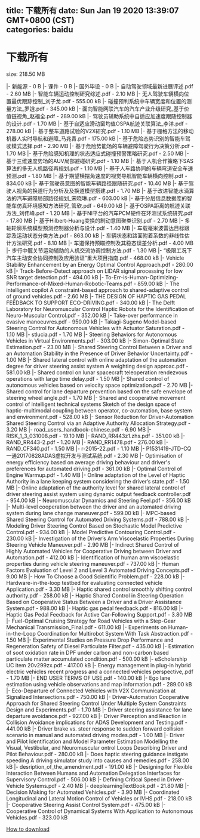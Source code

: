 
title: 下载所有
date: Sun Jan 19 2020 13:39:07 GMT+0800 (CST)    
categories: baidu
---

# 下载所有
size: 218.50 MB
 
 
|- 新能源 - 0 B
|- 课件 - 0 B
|- 国外毕设 - 0 B
|- 自动驾驶领域最新进展评述.pdf - 2.60 MB
|- 智能车辆运动控制研究综述.pdf - 2.10 MB
|- 无人驾驶车辆横向位置最优跟踪控制_刘子龙.pdf - 555.00 kB
|- 碰撞预判系统中车辆宽度和位置的测量方法_罗逍.pdf - 345.00 kB
|- 面向智能网联汽车的汽车产业升级研究_基于价值链视角_赵福全.pdf - 289.00 kB
|- 驾驶员辅助系统中自适应加速度跟随控制器的设计.pdf - 1.70 MB
|- 基于自适应滑动窗均值OSPA航迹关联算法_李洋.pdf - 278.00 kB
|- 基于整车道路试验的V2X研究.pdf - 1.10 MB
|- 基于栅格方法的移动机器人实时导航和避障_马兆青.pdf - 175.00 kB
|- 基于危险态势识别的智能车驾驶模式选择.pdf - 2.90 MB
|- 基于危险势能场的车辆避障驾驶行为决策分析.pdf - 1.70 MB
|- 基于危险感知机理的状态适应式碰撞预警策略研究.pdf - 2.50 MB
|- 基于三维速度势场的AUV局部避碰研究.pdf - 1.10 MB
|- 基于人机合作策略下SAS算法的多无人机路径再规划.pdf - 1.10 MB
|- 基于人车路协同的车辆弯道安全车速预测.pdf - 1.80 MB
|- 基于期望横摆角速度的视觉导航智能车辆横向控制.pdf - 834.00 kB
|- 基于驾驶员意图的智能车辆路径跟随研究.pdf - 10.40 MB
|- 基于驾驶人视角的换道行为分析及及换道模型搭建.pdf - 1.70 MB
|- 基于改进智能水滴算法的汽车避障局部路径规划_宋晓琳.pdf - 603.00 kB
|- 基于分层信息数据库的智能车仿真环境感知方法研究_管欣.pdf - 649.00 kB
|- 基于OSPA距离的航迹关联方法_刘伟峰.pdf - 1.20 MB
|- 基于NI平台的汽车PCM硬件在环测试系统研究.pdf - 17.80 MB
|- 基于Hilbert-Huang变换的制动意图聚类识别.pdf - 2.70 MB
|- 多轴轮廓系统模型预测控制器分析与设计.pdf - 1.40 MB
|- 车载毫米波雷达目标跟踪及运动状态分类方法.pdf - 863.00 kB
|- 车辆状态和路面附着系数的非线性估计方法研究.pdf - 8.10 MB
|- 车道保持预瞄控制及其稳态误差分析.pdf - 4.00 MB
|- 步行中髋关节运动辅助的人机交流协调控制方法.pdf - 1.30 MB
|- “极限工况下汽车主动安全协同控制及应用验证”重大项目指南.pdf - 468.00 kB
|- Vehicle Stability Enhancement by an Energy Optimal Control Approach.pdf - 280.00 kB
|- Track-Before-Detect approach on LIDAR signal processing for low SNR target detection.pdf - 494.00 kB
|- To-Err-is-Human-Optimizing-Performance-of-Mixed-Human-Robotic-Teams.pdf - 859.00 kB
|- The intelligent copilot A constraint-based approach to shared-adaptive control of ground vehicles.pdf - 2.60 MB
|- THE DESIGN OF HAPTIC GAS PEDAL FEEDBACK TO SUPPORT ECO-DRIVING.pdf - 340.00 kB
|- The Delft Laboratory for Neuromuscular Control Haptic Robots for the Identification of Neuro-Muscular Control.pdf - 352.00 kB
|- Take-over performance in evasive manoeuvres.pdf - 950.00 kB
|- Takagi-Sugeno Model-based Steering Control for Autonomous Vehicles with Actuator Saturation.pdf - 1.10 MB
|- stlucia.pdf - 1.70 MB
|- Steering Behaviors for Autonomous Vehicles in Virtual Environments.pdf - 303.00 kB
|- Simon-Optimal State Estimation.pdf - 23.00 MB
|- Shared Steering Control Between a Driver and an Automation Stability in the Presence of Driver Behavior Uncertainty.pdf - 1.00 MB
|- Shared lateral control with online adaptation of the automation degree for driver steering assist system A weighting design approac.pdf - 581.00 kB
|- Shared control on lunar spacecraft teleoperation rendezvous operations with large time delay.pdf - 1.50 MB
|- Shared control of autonomous vehicles based on velocity space optimization.pdf - 2.70 MB
|- Shared control for lane departure prevention based on the safe envelope of steering wheel angle.pdf - 1.70 MB
|- Shared and cooperative movement control of intelligent technical systems Sketch of the design space of haptic-multimodal coupling between operator, co-automation, base system and environment.pdf - 528.00 kB
|- Sensor Reduction for Driver-Automation Shared Steering Control via an Adaptive Authority Allocation Strategy.pdf - 3.20 MB
|- road_users_handbook-chinese.pdf - 6.90 MB
|- RISK_1_3_031008.pdf - 19.10 MB
|- RAND_RR443z1.zhs.pdf - 351.00 kB
|- RAND_RR443-2.pdf - 1.20 MB
|- RAND_RR1478.pdf - 276.00 kB
|- RAND_CF340.pdf - 1.50 MB
|- r-2015-22.pdf - 1.10 MB
|- P1531419-JTD-CQ一通20170828ADAS虚拟开发与测试系统.pdf - 2.30 MB
|- Optimisation of energy efficiency based on average driving behaviour and driver's preferences for automated driving.pdf - 361.00 kB
|- Optimal Control of Engine Warmup.pdf - 1.40 MB
|- Online adaptation of the Level of Haptic Authority in a lane keeping system considering the driver’s state.pdf - 1.50 MB
|- Online adaptation of the authority level for shared lateral control of driver steering assist system using dynamic output feedback controller.pdf - 954.00 kB
|- Neuromuscular Dynamics and Steering Feel.pdf - 356.00 kB
|- Multi-level cooperation between the driver and an automated driving system during lane change maneuver.pdf - 599.00 kB
|- MPC-based Shared Steering Control for Automated Driving Systems.pdf - 788.00 kB
|- Modeling Driver Steering Control Based on Stochastic Model Predictive Control.pdf - 934.00 kB
|- Model Predictive Contouring Control.pdf - 230.00 kB
|- Investigation of the Driver’s Arm Viscoelastic Properties During Steering Vehicle Maneuver.pdf - 2.90 MB
|- Indirect Shared Control of Highly Automated Vehicles for Cooperative Driving between Driver and Automation.pdf - 412.00 kB
|- Identification of human arm viscoelastic properties during vehicle steering maneuver.pdf - 737.00 kB
|- Human Factors Evaluation of Level 2 and Level 3 Automated Driving Concepts.pdf - 9.00 MB
|- How To Choose a Good Scientific Problem.pdf - 228.00 kB
|- Hardware-in-the-loop testbed for evaluating connected vehicle Application.pdf - 3.30 MB
|- Haptic shared control smoothly shifting control authority.pdf - 258.00 kB
|- Haptic Shared Control in Steering Operation Based on Cooperative Status Between a Driver and a Driver Assistance System.pdf - 988.00 kB
|- Haptic gas pedal feedback.pdf - 816.00 kB
|- Haptic Gas Pedal Feedback for Active Car-Following Support.pdf - 3.80 MB
|- Fuel-Optimal Cruising Strategy for Road Vehicles with a Step-Gear Mechanical Transmission_Final.pdf - 611.00 kB
|- Experiments on Human-in-the-Loop Coordination for Multirobot System With Task Abstraction.pdf - 1.50 MB
|- Experimental Studies on Pressure Drop Performance and Regeneration Safety of Diesel Particulate Filter.pdf - 435.00 kB
|- Estimation of soot oxidation rate in DPF under carbon and non-carbon based particulate matter accumulated condition.pdf - 500.00 kB
|- eScholarship UC item 20v299zx.pdf - 417.00 kB
|- Energy management in plug-in hybrid electric vehicles recent progress and a connected vehicles perspective,.pdf - 1.70 MB
|- END USER TERMS OF USE.pdf - 140.00 kB
|- Ego lane estimation using vehicle observations and map information.pdf - 289.00 kB
|- Eco-Departure of Connected Vehicles with V2X Communication at Signalized Intersections.pdf - 750.00 kB
|- Driver-Automation Cooperative Approach for Shared Steering Control Under Multiple System Constraints Design and Experiments.pdf - 1.70 MB
|- Driver steering assistance for lane departure avoidance.pdf - 927.00 kB
|- Driver Perception and Reaction in Collision Avoidance implications for ADAS Development and Testing.pdf - 441.00 kB
|- Driver brake vs. steer response to sudden forward collision scenario in manual and automated driving modes.pdf - 1.00 MB
|- Driver and Pilot Identification and Model Parameter Estimation Modelling the Visual, Vestibular, and Neuromuscular  ontrol Loops Describing Driver and Pilot Behaviour.pdf - 280.00 kB
|- Does haptic steering guidance instigate speeding A driving simulator study into causes and remedies.pdf - 258.00 kB
|- desription_of_the_amendment.pdf - 191.00 kB
|- Designing for Flexible Interaction Between Humans and Automation Delegation Interfaces for Supervisory Control.pdf - 506.00 kB
|- Defining Critical Speed in Driver-Vehicle Systems.pdf - 2.40 MB
|- deeplearningTextBook.pdf - 21.80 MB
|- Decision Making for Automated Vehicles.pdf - 3.90 MB
|- Coordinated Longitudinal and Lateral Motion Control of Vehicles or IVHS.pdf - 218.00 kB
|- Cooperative Steering Assist Control System.pdf - 475.00 kB
|- Cooperative Control of Dynamical Systems With Application to Autonomous Vehicles.pdf - 323.00 kB

[How to download](https://bpcam.bemobtrk.com/go/2ceec3aa-1ca2-46d6-b9ff-aaa5c184517c?jno=3628)